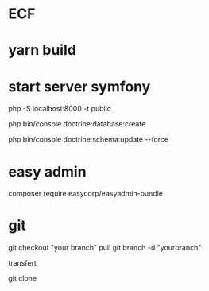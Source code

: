# ECF

# yarn build

# start server symfony

php -S localhost:8000 -t public

php bin/console doctrine:database:create

php bin/console doctrine:schema:update --force

# easy admin
composer require easycorp/easyadmin-bundle

# git
git checkout "your branch"
pull
git branch -d "yourbranch"

transfert

git clone 
